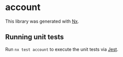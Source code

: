 # account

This library was generated with [Nx](https://nx.dev).

## Running unit tests

Run `nx test account` to execute the unit tests via [Jest](https://jestjs.io).
